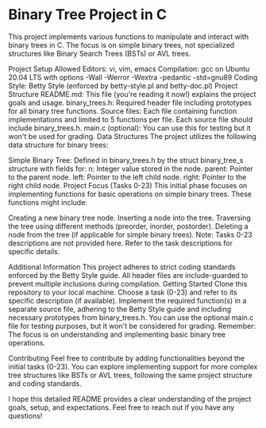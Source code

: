 # Binary Tree Project in C
This project implements various functions to manipulate and interact with binary trees in C. The focus is on simple binary trees, not specialized structures like Binary Search Trees (BSTs) or AVL trees.

Project Setup
Allowed Editors: vi, vim, emacs
Compilation: gcc on Ubuntu 20.04 LTS with options -Wall -Werror -Wextra -pedantic -std=gnu89
Coding Style: Betty Style (enforced by betty-style.pl and betty-doc.pl)
Project Structure
README.md: This file (you're reading it now!) explains the project goals and usage.
binary_trees.h: Required header file including prototypes for all binary tree functions.
Source files: Each file containing function implementations and limited to 5 functions per file. Each source file should include binary_trees.h.
main.c (optional): You can use this for testing but it won't be used for grading.
Data Structures
The project utilizes the following data structure for binary trees:

Simple Binary Tree: Defined in binary_trees.h by the struct binary_tree_s structure with fields for:
n: Integer value stored in the node.
parent: Pointer to the parent node.
left: Pointer to the left child node.
right: Pointer to the right child node.
Project Focus (Tasks 0-23)
This initial phase focuses on implementing functions for basic operations on simple binary trees. These functions might include:

Creating a new binary tree node.
Inserting a node into the tree.
Traversing the tree using different methods (preorder, inorder, postorder).
Deleting a node from the tree (if applicable for simple binary trees).
Note: Tasks 0-23 descriptions are not provided here. Refer to the task descriptions for specific details.

Additional Information
This project adheres to strict coding standards enforced by the Betty Style guide.
All header files are include-guarded to prevent multiple inclusions during compilation.
Getting Started
Clone this repository to your local machine.
Choose a task (0-23) and refer to its specific description (if available).
Implement the required function(s) in a separate source file, adhering to the Betty Style guide and including necessary prototypes from binary_trees.h.
You can use the optional main.c file for testing purposes, but it won't be considered for grading.
Remember: The focus is on understanding and implementing basic binary tree operations.

Contributing
Feel free to contribute by adding functionalities beyond the initial tasks (0-23). You can explore implementing support for more complex tree structures like BSTs or AVL trees, following the same project structure and coding standards.

I hope this detailed README provides a clear understanding of the project goals, setup, and expectations. Feel free to reach out if you have any questions!
